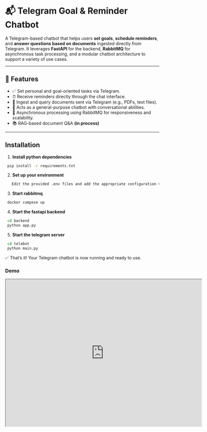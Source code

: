# 📬 Telegram Goal & Reminder Chatbot

A Telegram-based chatbot that helps users **set goals**, **schedule reminders**, and **answer questions based on documents** ingested directly from Telegram. It leverages **FastAPI** for the backend, **RabbitMQ** for asynchronous task processing, and a modular chatbot architecture to support a variety of use cases.

---

## 🧠 Features

- ✅ Set personal and goal-oriented tasks via Telegram.
- ⏰ Receive reminders directly through the chat interface.
- 📄 Ingest and query documents sent via Telegram (e.g., PDFs, text files).
- 🤖 Acts as a general-purpose chatbot with conversational abilities.
- 🐇 Asynchronous processing using RabbitMQ for responsiveness and scalability.
- 📚 RAG-based document Q&A **(in process)**

---

## Installation

1. **Install python dependencies**
```bash
 pip install -r requirements.txt

```

2. **Set up your environment**
```bash
   Edit the provided .env files and add the appropriate configuration values (e.g., your Telegram bot token, RabbitMQ connection URL, etc.)
```

3. **Start rabbitmq**

```bash
 docker compose up
```

4. **Start the fastapi backend**
```bash
 cd backend
 python app.py
```

5. **Start the telegram server**
```bash
 cd telebot
 python main.py
```

✅ That’s it! Your Telegram chatbot is now running and ready to use.

### Demo
<iframe src="https://drive.google.com/file/d/1vU6IBA_HyyJB6-UrV8JPhjBYWORLb8Ah/preview?usp=drivesdk" 
 width="640" height="480" allow="autoplay"></iframe>
